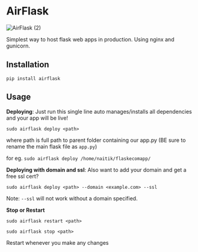# AirFlask

![AirFlask (2)](https://github.com/user-attachments/assets/73f561cb-74aa-428e-be29-08694574dc2e)

Simplest way to host flask web apps in production.
Using nginx and gunicorn.

## Installation
`pip install airflask`


## Usage
**Deploying**: Just run this single line auto manages/installs all dependencies and your app will be live!

`sudo airflask deploy <path>`

where path is full path to parent folder containing our app.py (BE sure to rename the main flask file as `app.py`)

for eg. `sudo airflask deploy /home/naitik/flaskecomapp/`

**Deploying with domain and ssl**: Also want to add your domain and get a free ssl cert?

`sudo airflask deploy <path> --domain <example.com> --ssl`

Note: `--ssl` will not work without a domain specified.

**Stop or Restart**

`sudo airflask restart <path>` 

`sudo airflask stop <path>`

Restart whenever you make any changes





